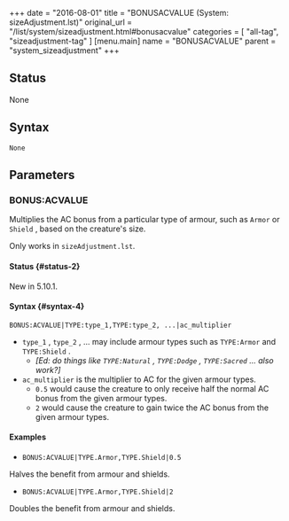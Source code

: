 +++
date = "2016-08-01"
title = "BONUSACVALUE (System: sizeAdjustment.lst)"
original_url = "/list/system/sizeadjustment.html#bonusacvalue"
categories = [ "all-tag", "sizeadjustment-tag" ]
[menu.main]
    name = "BONUSACVALUE"
    parent = "system_sizeadjustment"
+++

## Status

None

## Syntax

`None`

## Parameters




<span id="bonusacvalue"></span>

### BONUS:ACVALUE

Multiplies the AC bonus from a particular type of armour, such as
`Armor` or `Shield` , based on the creature's size.

Only works in `sizeAdjustment.lst`.

#### Status {#status-2}

New in 5.10.1.

#### Syntax {#syntax-4}

`BONUS:ACVALUE|TYPE:type_1,TYPE:type_2, ...|ac_multiplier`

-   `type_1` , `type_2` , ... may include armour types such as
    `TYPE:Armor` and `TYPE:Shield` .
    -   *\[Ed: do things like `TYPE:Natural` , `TYPE:Dodge` ,
        `TYPE:Sacred` ... also work?\]*
-   `ac_multiplier` is the multiplier to AC for the given armour types.
    -   `0.5` would cause the creature to only receive half the normal
        AC bonus from the given armour types.
    -   `2` would cause the creature to gain twice the AC bonus from the
        given armour types.

#### Examples

-   `BONUS:ACVALUE|TYPE.Armor,TYPE.Shield|0.5`

Halves the benefit from armour and shields.

-   `BONUS:ACVALUE|TYPE.Armor,TYPE.Shield|2`

Doubles the benefit from armour and shields.

